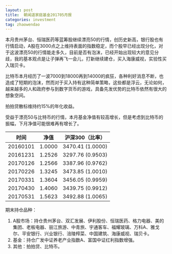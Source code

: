 ```yaml
---
layout: post
title:  朝闻道家庭基金201705月报
categories: investment
tag: zhaowendao
---
```

本月贵州茅台、恒瑞医药等蓝筹股继续漂亮50的行情，创历史新高，银行股也有行情启动，A股在3000点之上维持表面的指数稳定，而个股早已经出现分化，对于这波漂亮50的行情能走多久，目前是否有泡沫，已经开始出现较大的意见分歧，我的基本观点是让子弹再飞一会儿，打新继续建仓，买入海康威视，实验性买入瑞贝卡。

比特币本月经历了一波7000到18000再到14000的疯狂，各种利好消息不断，也造成了短期的泡沫，然而对于买入持有这种简单策略，这些都是浮云，无论如何，越来越多的人和政府参与到数字货币的游戏，具备先发优势的比特币依然有很大的想象空间。

拍拍贷散标维持约15%的年化收益。

受益于漂亮50与比特币的行情，本月基金净值有较高增长，但是考虑到比特币的振幅，下月净值可能很难再有增长了。

| 时间       | 净值     | 沪深300（比率）        |
| -------- | ------ | ---------------- |
| 20160101 | 1.0000 | 3470.41 (1.0000) |
| 20161231 | 1.2526 | 3297.76 (0.9503) |
| 20170126 | 1.2566 | 3387.96 (0.9762) |
| 20170226 | 1.3245 | 3473.85 (1.0010) |
| 20170331 | 1.3604 | 3456.05 (0.9959) |
| 20170430 | 1.4060 | 3439.75 (0.9912) |
| 20170531 | 1.5623 | 3492.88 (1.0065) |

期末持仓品种：

1. A股市场：持仓贵州茅台、双汇发展、伊利股份、恒瑞医药、格力电器、美的集团、老板电器、丽江旅游、中青旅、宇通客车、福耀玻璃、万科A、雅戈尔、平安银行、兴业银行、涪陵榨菜、中国建筑、海康威视、瑞贝卡。
2. 基金：持仓广发中证养老产业指数A、富国中证红利指数增强。
3. 其他：拍拍贷、比特币。


